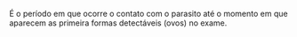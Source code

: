 É o período em que ocorre o contato com o parasito até o momento em que aparecem as primeira formas detectáveis (ovos) no exame. 